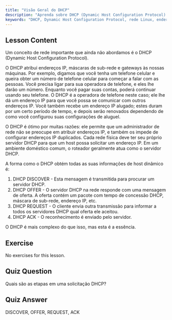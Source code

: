 ```yaml
---
title: "Visão Geral do DHCP"
description: "Aprenda sobre DHCP (Dynamic Host Configuration Protocol) no Linux. Entenda como o DHCP atribui endereços IP e seu processo de quatro etapas. Comece sua jornada de rede Linux!"
keywords: "DHCP, Dynamic Host Configuration Protocol, rede Linux, endereço IP, tutorial DHCP, iniciante, guia"
---
```


## Lesson Content

Um conceito de rede importante que ainda não abordamos é o DHCP (Dynamic Host Configuration Protocol).

O DHCP atribui endereços IP, máscaras de sub-rede e gateways às nossas máquinas. Por exemplo, digamos que você tenha um telefone celular e queira obter um número de telefone celular para começar a falar com as pessoas. Você precisa ligar para sua operadora de telefone, e eles lhe darão um número. Enquanto você pagar suas contas, poderá continuar usando seu telefone. O DHCP é a operadora de telefone neste caso; ele lhe dá um endereço IP para que você possa se comunicar com outros endereços IP. Você também recebe um endereço IP alugado; estes duram por um certo período de tempo, e depois serão renovados dependendo de como você configurou suas configurações de aluguel.

O DHCP é ótimo por muitas razões: ele permite que um administrador de rede não se preocupe em atribuir endereços IP, e também os impede de configurar endereços IP duplicados. Cada rede física deve ter seu próprio servidor DHCP para que um host possa solicitar um endereço IP. Em um ambiente doméstico comum, o roteador geralmente atua como o servidor DHCP.

A forma como o DHCP obtém todas as suas informações de host dinâmico é:

1. DHCP DISCOVER - Esta mensagem é transmitida para procurar um servidor DHCP.
2. DHCP OFFER - O servidor DHCP na rede responde com uma mensagem de oferta. A oferta contém um pacote com tempo de concessão DHCP, máscara de sub-rede, endereço IP, etc.
3. DHCP REQUEST - O cliente envia outra transmissão para informar a todos os servidores DHCP qual oferta ele aceitou.
4. DHCP ACK - O reconhecimento é enviado pelo servidor.

O DHCP é mais complexo do que isso, mas esta é a essência.

## Exercise

No exercises for this lesson.

## Quiz Question

Quais são as etapas em uma solicitação DHCP?

## Quiz Answer

DISCOVER, OFFER, REQUEST, ACK
